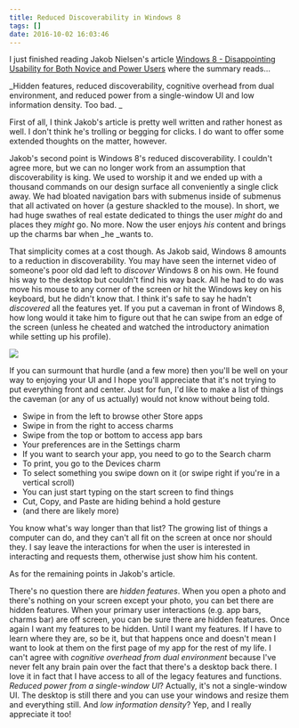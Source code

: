 ```yaml
---
title: Reduced Discoverability in Windows 8
tags: []
date: 2016-10-02 16:03:46
---
```


I just finished reading Jakob Nielsen&#39;s article [Windows 8 - Disappointing Usability for Both Novice and Power Users](http://www.useit.com/alertbox/windows-8.html) where the summary reads&hellip;

_Hidden features, reduced discoverability, cognitive overhead from dual environment, and reduced power from a single-window UI and low information density. Too bad. _

First of all, I think Jakob&#39;s article is pretty well written and rather honest as well. I don&#39;t think he&#39;s trolling or begging for clicks. I do want to offer some extended thoughts on the matter, however.

Jakob&#39;s second point is Windows 8&#39;s reduced discoverability. I couldn&#39;t agree more, but we can no longer work from an assumption that discoverability is king. We used to worship it and we ended up with a thousand commands on our design surface all conveniently a single click away. We had bloated navigation bars with submenus inside of submenus that all activated on hover (a gesture shackled to the mouse). In short, we had huge swathes of real estate dedicated to things the user _might_ do and places they _might_ go. No more. Now the user enjoys _his_ content and brings up the charms bar when _he _wants to.

That simplicity comes at a cost though. As Jakob said, Windows 8 amounts to a reduction in discoverability. You may have seen the internet video of someone&#39;s poor old dad left to _discover_ Windows 8 on his own. He found his way to the desktop but couldn&#39;t find his way back. All he had to do was move his mouse to any corner of the screen or hit the Windows key on his keyboard, but he didn&#39;t know that. I think it&#39;s safe to say he hadn&#39;t _discovered_ all the features yet. If you put a caveman in front of Windows 8, how long would it take him to figure out that he can swipe from an edge of the screen (unless he cheated and watched the introductory animation while setting up his profile).

![](http://codefoster.blob.core.windows.net/site/image/1b1faa045a2a40ffb18892c7e54e5440/discover_01_1.png)

If you can surmount that hurdle (and a few more) then you&#39;ll be well on your way to enjoying your UI and I hope you&#39;ll appreciate that it&#39;s not trying to put everything front and center. Just for fun, I&#39;d like to make a list of things the caveman (or any of us actually) would not know without being told.

*   Swipe in from the left to browse other Store apps
*   Swipe in from the right to access charms
*   Swipe from the top or bottom to access app bars
*   Your preferences are in the Settings charm
*   If you want to search your app, you need to go to the Search charm
*   To print, you go to the Devices charm
*   To select something you swipe down on it (or swipe right if you&#39;re in a vertical scroll)
*   You can just start typing on the start screen to find things
*   Cut, Copy, and Paste are hiding behind a hold gesture
*   (and there are likely more)

You know what&#39;s way longer than that list? The growing list of things a computer can do, and they can&#39;t all fit on the screen at once nor should they. I say leave the interactions for when the user is interested in interacting and requests them, otherwise just show him his content.

As for the remaining points in Jakob&#39;s article.

There&#39;s no question there are _hidden features_. When you open a photo and there&#39;s nothing on your screen except your photo, you can bet there are hidden features. When your primary user interactions (e.g. app bars, charms bar) are off screen, you can be sure there are hidden features. Once again I want my features to be hidden. Until I want my features. If I have to learn where they are, so be it, but that happens once and doesn&#39;t mean I want to look at them on the first page of my app for the rest of my life. I can&#39;t agree with _cognitive overhead from dual environment_ because I&#39;ve never felt any brain pain over the fact that there&#39;s a desktop back there. I love it in fact that I have access to all of the legacy features and functions. _Reduced power from a single-window UI_? Actually, it&#39;s not a single-window UI. The desktop is still there and you can use your windows and resize them and everything still. And _low information density_? Yep, and I really appreciate it too!
